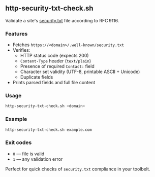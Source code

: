 ## http-security-txt-check.sh

Validate a site's [security.txt](https://www.rfc-editor.org/rfc/rfc9116.html) file according to RFC 9116.

### Features

* Fetches `https://<domain>/.well-known/security.txt`
* Verifies:
  * HTTP status code (expects 200)
  * `Content-Type` header (`text/plain`)
  * Presence of required `Contact:` field
  * Character set validity (UTF-8, printable ASCII + Unicode)
  * Duplicate fields
* Prints parsed fields and full file content

### Usage

```bash
http-security-txt-check.sh <domain>
```

### Example

```bash
http-security-txt-check.sh example.com
```

### Exit codes

* `0` — file is valid
* `1` — any validation error

Perfect for quick checks of `security.txt` compliance in your toolbelt.
